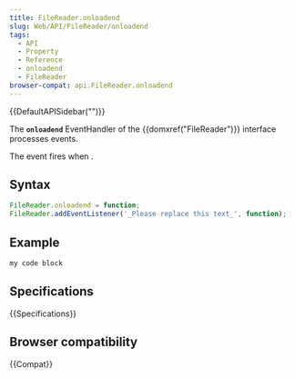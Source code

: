 ```yaml
---
title: FileReader.onloadend
slug: Web/API/FileReader/onloadend
tags:
  - API
  - Property
  - Reference
  - onloadend
  - FileReader
browser-compat: api.FileReader.onloadend
---
```

{{DefaultAPISidebar("")}}

The **`onloadend`** EventHandler of the {{domxref("FileReader")}} interface processes  events.

The  event fires when .

## Syntax

```js
FileReader.onloadend = function;
FileReader.addEventListener('_Please replace this text_', function);
```

## Example

```js
my code block
```

## Specifications

{{Specifications}}

## Browser compatibility

{{Compat}}

